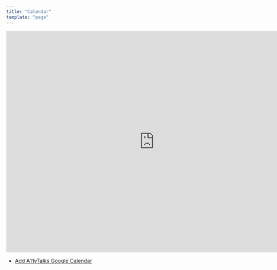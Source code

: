 ```yaml
---
title: "Calendar"
template: "page"
---
```

<iframe src="https://calendar.google.com/calendar/embed?src=team%40a11ytalks.com&ctz=America%2FNew_York" style="border: 0" width="800" height="600" frameborder="0" scrolling="no"></iframe>

<ul class="calendar"><li class="calendar__list-item"><a class="calendars__list-item-link" target="_blank" href="https://calendar.google.com/calendar/u/4?cid=dGVhbUBhMTF5dGFsa3MuY29t">Add A11yTalks Google Calendar</a></li>
</ul>
